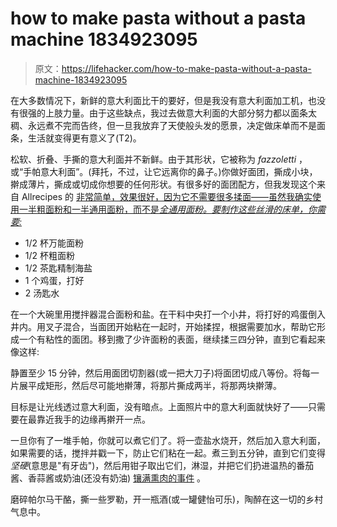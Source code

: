 # how to make pasta without a pasta machine 1834923095

> 原文：<https://lifehacker.com/how-to-make-pasta-without-a-pasta-machine-1834923095>

在大多数情况下，新鲜的意大利面比干的要好，但是我没有意大利面加工机，也没有很强的上肢力量。由于这些缺点，我过去做意大利面的大部分努力都以面条太稠、永远煮不完而告终，但一旦我放弃了天使般头发的愿景，决定做床单而不是面条，生活就变得更有意义了(T2)。



松软、折叠、手撕的意大利面并不新鲜。由于其形状，它被称为 *fazzoletti* ，或“手帕意大利面”。(拜托，不过，让它远离你的鼻子。)你做好面团，撕成小块，擀成薄片，撕成或切成你想要的任何形状。有很多好的面团配方，但我发现这个来自 Allrecipes 的 [非常简单，效果很好，因为它不需要很多揉面——虽然我确实使用一半粗面粉和一半通用面粉，而不是*全通用面粉。要制作这些丝滑的床单，你需要:*](https://www.allrecipes.com/recipe/11899/basic-pasta/)

*   1/2 杯万能面粉
*   1/2 杯粗面粉
*   1/2 茶匙精制海盐
*   1 个鸡蛋，打好
*   2 汤匙水

在一个大碗里用搅拌器混合面粉和盐。在干料中央打一个小井，将打好的鸡蛋倒入井内。用叉子混合，当面团开始粘在一起时，开始揉捏，根据需要加水，帮助它形成一个有粘性的面团。移到撒了少许面粉的表面，继续揉三四分钟，直到它看起来像这样:

静置至少 15 分钟，然后用面团切割器(或一把大刀子)将面团切成八等份。将每一片展平成矩形，然后尽可能地擀薄，将那片撕成两半，将那两块擀薄。



目标是让光线透过意大利面，没有暗点。上面照片中的意大利面就快好了——只需要在最靠近我手的边缘再擀开一点。

一旦你有了一堆手帕，你就可以煮它们了。将一壶盐水烧开，然后加入意大利面，如果需要的话，搅拌并戳一下，防止它们粘在一起。煮三到五分钟，直到它们变得*坚硬*(意思是"有牙齿")，然后用钳子取出它们，淋湿，并把它们扔进温热的番茄酱、香蒜酱或奶油(还没有奶油) [镶满熏肉的事件](https://lifehacker.com/how-to-make-creamy-pasta-dishes-without-any-dairy-1823434878) 。



磨碎帕尔马干酪，撕一些罗勒，开一瓶酒(或一罐健怡可乐)，陶醉在这一切的乡村气息中。